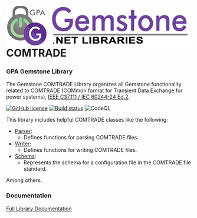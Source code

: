 <img align="right" src="img/gemstone-wide-600.png" alt="gemstone logo">

# COMTRADE
### GPA Gemstone Library

The Gemstone COMTRADE Library organizes all Gemstone functionality related to COMTRADE (COMmon format for Transient Data Exchange for power systems), [IEEE C37.111 / IEC 60244-24 Ed.2](https://standards.ieee.org/ieee/C37.111/3795/).

[![GitHub license](https://img.shields.io/github/license/gemstone/comtrade?color=4CC61E)](https://github.com/gemstone/comtrade/blob/master/LICENSE)
[![Build status](https://ci.appveyor.com/api/projects/status/y4bp82dsx0cdosa4?svg=true)](https://ci.appveyor.com/project/ritchiecarroll/comtrade)
![CodeQL](https://github.com/gemstone/comtrade/workflows/CodeQL/badge.svg)

This library includes helpful COMTRADE classes like the following:

* [Parser](https://gemstone.github.io/comtrade/help/html/T_Gemstone_COMTRADE_Parser.htm):
  * Defines functions for parsing COMTRADE files.
* [Writer](https://gemstone.github.io/comtrade/help/html/T_Gemstone_COMTRADE_Writer.htm):
  * Defines functions for writing COMTRADE files.
* [Schema](https://gemstone.github.io/comtrade/help/html/T_Gemstone_COMTRADE_Schema.htm):
  * Represents the schema for a configuration file in the COMTRADE file standard.

Among others.

### Documentation
[Full Library Documentation](https://gemstone.github.io/comtrade/help)
